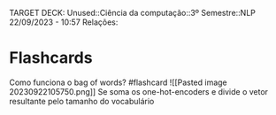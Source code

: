 TARGET DECK: Unused::Ciência da computação::3º Semestre::NLP
22/09/2023 - 10:57
Relações:
# Flashcards

Como funciona o bag of words? #flashcard 
![[Pasted image 20230922105750.png]]
Se soma os one-hot-encoders e divide o vetor resultante pelo tamanho do vocabulário
<!--ID: 1695391092004-->


